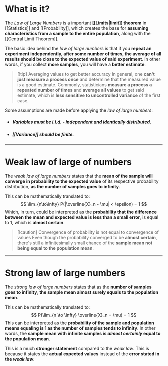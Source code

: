 # What is it?

The *Law of Large Numbers* is a important **[[Limits|limit]] theorem** in [[Statistics]] and [[Probability]], which creates the base for **assuming characteristics from a sample to the entire population**, along with the [[Central Limit Theorem]].

The basic idea behind the *law of large numbers* is that if you **repeat an experiment independently, after some number of times, the average of all results should be close to the expected value of said experiment**. In other words, if you collect **more samples**, you will have a **better estimate**.

>[!tip] Averaging values to get better accuracy
> In general, one **can't just measure a process once** and determine that the measured value is a good estimate. Commonly, statisticians **measure a process a repeated number of times** and **average all values** to get said estimate, which is **less sensitive to uncontrolled variance** of the first case.

Some assumptions are made before applying the *law of large numbers*:
 - ##### Variables must be *i.i.d.* - independent and identically distributed.
 - ##### [[Variance]] should be finite.
___
# Weak law of large of numbers

The *weak law of large numbers* states that the **mean of the sample will converge in probability to the expected value** of its respective probability distribution, **as the number of samples goes to infinity**.

This can be mathematically translated to:
$$
\lim_{n\to\infty} P(|\overline{X}_n - \mu| < \epsilon) = 1
$$
Which, in turn, could be interpreted as the **probability that the difference between the mean and expected value is less than a small error**, is equal to $1$, which is **almost certain**.

>[!caution] Convergence of probability is not equal to convergence of values
>Even though the probability converged to be **almost certain**, there's still a infinitesimally small chance of the **sample mean not being equal to the population mean**.

___
# Strong law of large numbers

The *strong law of large numbers* states that as the **number of samples goes to infinity**, **the sample mean almost surely equals to the population mean**.

This can be mathematically translated to:
$$
P(\lim_{n \to \infty} \overline{X}_n = \mu) = 1
$$This can be interpreted as the **probability of the sample and population means equaling is $1$ as the number of samples tends to infinity**. In other words, the **sample mean with infinite samples is *almost certainly* equal to the population mean**.

This is a much **stronger statement** compared to the *weak law*. This is because it states the **actual expected values** instead of the **error stated in the *weak law***.